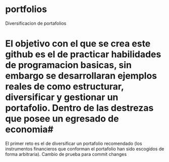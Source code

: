 # portfolios
Diversificacion de portafolios
# El objetivo con el que se crea este github es el de practicar habilidades de programacion basicas, sin embargo se desarrollaran ejemplos reales de como estructurar, diversificar y gestionar un portafolio. Dentro de las destrezas que posee un egresado de economia#
El primer reto es el de diversificar un portafolio recomendado (los instrumentos financieros que conforman el portafolio han sido escogidos de forma arbitraria).
Cambio de prueba para commit changes
